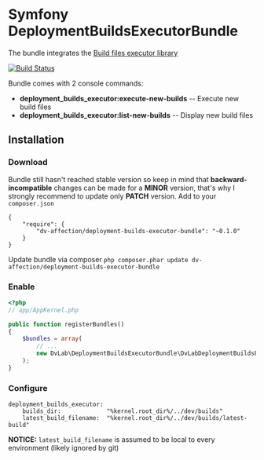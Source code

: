 # Symfony DeploymentBuildsExecutorBundle

The bundle integrates the [Build files executor library](https://github.com/dVaffection/deployment-builds-executor)

[![Build Status](https://travis-ci.org/dVaffection/deployment-builds-executor-bundle.svg?branch=master)](https://travis-ci.org/dVaffection/deployment-builds-executor-bundle)

Bundle comes with 2 console commands:
- **deployment_builds_executor:execute-new-builds** -- Execute new build files
- **deployment_builds_executor:list-new-builds**    -- Display new build files

## Installation

### Download
Bundle still hasn't reached stable version so keep in mind that **backward-incompatible** changes can be made for a **MINOR** version,
that's why I strongly recommend to update only **PATCH** version. Add to your `composer.json`
```
{
    "require": {
        "dv-affection/deployment-builds-executor-bundle": "~0.1.0"
    }
}
```
Update bundle via composer `php composer.phar update dv-affection/deployment-builds-executor-bundle`

### Enable
```php
<?php
// app/AppKernel.php

public function registerBundles()
{
    $bundles = array(
        // ...
        new DvLab\DeploymentBuildsExecutorBundle\DvLabDeploymentBuildsExecutorBundle(),
    );
}
```


### Configure
```
deployment_builds_executor:
    builds_dir:             "%kernel.root_dir%/../dev/builds"
    latest_build_filename:  "%kernel.root_dir%/../dev/builds/latest-build"
```
**NOTICE:** `latest_build_filename` is assumed to be local to every environment (likely ignored by git)
